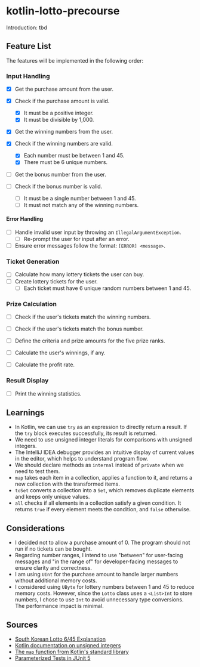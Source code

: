 # kotlin-lotto-precourse

Introduction: tbd

## Feature List

The features will be implemented in the following order:

### Input Handling

- [x] Get the purchase amount from the user.
- [x] Check if the purchase amount is valid.

  - [x] It must be a positive integer.
  - [x] It must be divisible by 1,000.

- [x] Get the winning numbers from the user.
- [x] Check if the winning numbers are valid.

  - [x] Each number must be between 1 and 45.
  - [x] There must be 6 unique numbers.

- [ ] Get the bonus number from the user.
- [ ] Check if the bonus number is valid.
  - [ ] It must be a single number between 1 and 45.
  - [ ] It must not match any of the winning numbers.

#### Error Handling

- [ ] Handle invalid user input by throwing an `IllegalArgumentException`.
  - [ ] Re-prompt the user for input after an error.
- [ ] Ensure error messages follow the format: `[ERROR] <message>`.

### Ticket Generation

- [ ] Calculate how many lottery tickets the user can buy.
- [ ] Create lottery tickets for the user.
  - [ ] Each ticket must have 6 unique random numbers between 1 and 45.

### Prize Calculation

- [ ] Check if the user's tickets match the winning numbers.
- [ ] Check if the user's tickets match the bonus number.

- [ ] Define the criteria and prize amounts for the five prize ranks.
- [ ] Calculate the user's winnings, if any.
- [ ] Calculate the profit rate.

### Result Display

- [ ] Print the winning statistics.

## Learnings

- In Kotlin, we can use `try` as an expression to directly return a result. If the `try` block executes successfully, its result is returned.
- We need to use unsigned integer literals for comparisons with unsigned integers.
- The IntelliJ IDEA debugger provides an intuitive display of current values in the editor, which helps to understand program flow.
- We should declare methods as `internal` instead of `private` when we need to test them.
- `map` takes each item in a collection, applies a function to it, and returns a new collection with the transformed items.
- `toSet` converts a collection into a `Set`, which removes duplicate elements and keeps only unique values.
- `all` checks if all elements in a collection satisfy a given condition. It returns `true` if every element meets the condition, and `false` otherwise.

## Considerations

- I decided not to allow a purchase amount of 0. The program should not run if no tickets can be bought.
- Regarding number ranges, I intend to use "between" for user-facing messages and "in the range of" for developer-facing messages to ensure clarity and correctness.
- I am using `UInt` for the purchase amount to handle larger numbers without additional memory costs.
- I considered using `UByte` for lottery numbers between 1 and 45 to reduce memory costs.
  However, since the `Lotto` class uses a `<List>Int` to store numbers, I chose to use `Int` to avoid unnecessary type conversions.
  The performance impact is minimal.

## Sources

- [South Korean Lotto 6/45 Explanation](https://en.namu.wiki/w/%EB%A1%9C%EB%98%90%206/45)
- [Kotlin documentation on unsigned integers](https://kotlinlang.org/docs/unsigned-integer-types.html#unsigned-integers-literals)
- [The `map` function from Kotlin's standard library](https://kotlinlang.org/api/core/kotlin-stdlib/kotlin.collections/map.html)
- [Parameterized Tests in JUnit 5](https://www.baeldung.com/parameterized-tests-junit-5)
